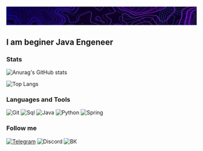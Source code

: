 [![Header](https://github.com/Bzbxddbx/Bzbxddbx/blob/main/assets/header_github_profile.jpg)]()

## I am beginer Java Engeneer

### Stats
![Anurag's GitHub stats](https://github-readme-stats.vercel.app/api?username=Bzbxddbx&theme=radical&title_color=7c2bb5&text_color=d3b0eb)

![Top Langs](https://github-readme-stats.vercel.app/api/top-langs/?username=Bzbxddbx&layout=compact&theme=radical&title_color=7c2bb5&text_color=d3b0eb)

### Languages and Tools
![Git](https://img.shields.io/badge/-Git-09090a?style=for-the-badge&logo=git)
![Sql](https://img.shields.io/badge/-Sql-09090a?style=for-the-badge&logo=mysql)
![Java](https://img.shields.io/badge/-Java-09090a?style=for-the-badge&logo=intellij-idea&logoColor=7c95f2)
![Python](https://img.shields.io/badge/-Python-09090a?style=for-the-badge&logo=python)
![Spring](https://img.shields.io/badge/-Spring-09090a?style=for-the-badge&logo=spring)

### Follow me
[![Telegram](https://img.shields.io/badge/-Telegram-09090a?style=for-the-badge&logo=telegram)](https://t.me/MrJons0n)
![Discord](https://img.shields.io/badge/-Discord-09090a?style=for-the-badge&logo=discord)
![ВК](https://img.shields.io/badge/-ВК-09090a?style=for-the-badge&logo=vk&logoColor=057df5)

